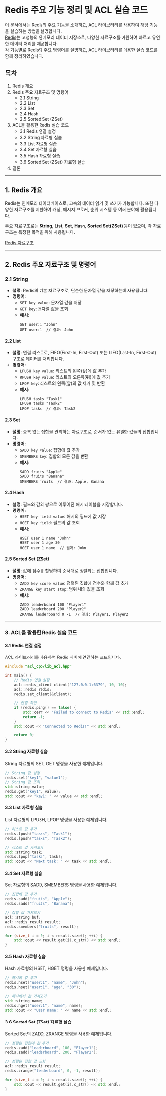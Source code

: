 # Redis 주요 기능 정리 및 ACL 실습 코드

이 문서에서는 Redis의 주요 기능을 소개하고, ACL 라이브러리를 사용하여 해당 기능을 실습하는 방법을 설명합니다. <br>
[Redis](https://redis.io)는 고성능의 인메모리 데이터 저장소로, 다양한 자료구조를 지원하여 빠르고 유연한 데이터 처리를 제공합니다. <br>
각 기능별로 Redis의 주요 명령어를 설명하고, ACL 라이브러리를 이용한 실습 코드를 함께 정리하였습니다. <br>

## 목차
1. Redis 개요
2. Redis 주요 자료구조 및 명령어
   - 2.1 String
   - 2.2 List
   - 2.3 Set
   - 2.4 Hash
   - 2.5 Sorted Set (ZSet)
3. ACL을 활용한 Redis 실습 코드
   - 3.1 Redis 연결 설정
   - 3.2 String 자료형 실습
   - 3.3 List 자료형 실습
   - 3.4 Set 자료형 실습
   - 3.5 Hash 자료형 실습
   - 3.6 Sorted Set (ZSet) 자료형 실습
4. 결론

---

## 1. Redis 개요

Redis는 인메모리 데이터베이스로, 고속의 데이터 읽기 및 쓰기가 가능합니다. 또한 다양한 자료구조를 지원하여 캐싱, 메시지 브로커, 순위 시스템 등 여러 분야에 활용됩니다.

주요 자료구조로는 **String**, **List**, **Set**, **Hash**, **Sorted Set(ZSet)** 등이 있으며, 각 자료구조는 특정한 목적을 위해 사용됩니다.

[Redis 자료구조](https://redis.io/docs/latest/develop/data-types/)

---

## 2. Redis 주요 자료구조 및 명령어

### 2.1 **String**
- **설명**: Redis의 기본 자료구조로, 단순한 문자열 값을 저장하는데 사용됩니다.
- **명령어**:
  - `SET key value`: 문자열 값을 저장
  - `GET key`: 문자열 값을 조회
  - **예시**:
    ```redis
    SET user:1 "John"
    GET user:1  // 결과: John
    ```

#### 2.2 **List**
- **설명**: 연결 리스트로, FIFO(First-In, First-Out) 또는 LIFO(Last-In, First-Out) 구조로 데이터를 처리합니다.
- **명령어**:
  - `LPUSH key value`: 리스트의 왼쪽(앞)에 값 추가
  - `RPUSH key value`: 리스트의 오른쪽(뒤)에 값 추가
  - `LPOP key`: 리스트의 왼쪽(앞)의 값 제거 및 반환
  - **예시**:
    ```redis
    LPUSH tasks "Task1"
    LPUSH tasks "Task2"
    LPOP tasks  // 결과: Task2
    ```

#### 2.3 **Set**
- **설명**: 중복 없는 집합을 관리하는 자료구조로, 순서가 없는 유일한 값들의 집합입니다.
- **명령어**:
  - `SADD key value`: 집합에 값 추가
  - `SMEMBERS key`: 집합의 모든 값을 반환
  - **예시**:
    ```redis
    SADD fruits "Apple"
    SADD fruits "Banana"
    SMEMBERS fruits  // 결과: Apple, Banana
    ```

#### 2.4 **Hash**
- **설명**: 필드와 값의 쌍으로 이루어진 해시 테이블을 저장합니다.
- **명령어**:
  - `HSET key field value`: 해시의 필드에 값 저장
  - `HGET key field`: 필드의 값 조회
  - **예시**:
    ```redis
    HSET user:1 name "John"
    HSET user:1 age 30
    HGET user:1 name  // 결과: John
    ```

#### 2.5 **Sorted Set (ZSet)**
- **설명**: 값에 점수를 할당하여 순서대로 정렬되는 집합입니다.
- **명령어**:
  - `ZADD key score value`: 정렬된 집합에 점수와 함께 값 추가
  - `ZRANGE key start stop`: 범위 내의 값을 조회
  - **예시**:
    ```redis
    ZADD leaderboard 100 "Player1"
    ZADD leaderboard 200 "Player2"
    ZRANGE leaderboard 0 -1  // 결과: Player1, Player2
    ```

---

### 3. ACL을 활용한 Redis 실습 코드

#### 3.1 **Redis 연결 설정**
ACL 라이브러리를 사용하여 Redis 서버에 연결하는 코드입니다.

```cpp
#include "acl_cpp/lib_acl.hpp"

int main() {
    // Redis 연결 설정
    acl::redis_client client("127.0.0.1:6379", 10, 10);
    acl::redis redis;
    redis.set_client(&client);

    // 연결 확인
    if (redis.ping() == false) {
        std::cerr << "Failed to connect to Redis" << std::endl;
        return -1;
    }
    std::cout << "Connected to Redis!" << std::endl;

    return 0;
}
```

#### 3.2 **String 자료형 실습**
String 자료형의 SET, GET 명령을 사용한 예제입니다.

```cpp
// String 값 설정
redis.set("key1", "value1");
// String 값 조회
std::string value;
redis.get("key1", value);
std::cout << "key1: " << value << std::endl;
```

#### 3.3 **List 자료형 실습**
List 자료형의 LPUSH, LPOP 명령을 사용한 예제입니다.

```cpp
// 리스트 값 추가
redis.lpush("tasks", "Task1");
redis.lpush("tasks", "Task2");

// 리스트 값 가져오기
std::string task;
redis.lpop("tasks", task);
std::cout << "Next task: " << task << std::endl;
```

#### 3.4 **Set 자료형 실습**
Set 자료형의 SADD, SMEMBERS 명령을 사용한 예제입니다.

```cpp
// 집합에 값 추가
redis.sadd("fruits", "Apple");
redis.sadd("fruits", "Banana");

// 집합 값 가져오기
acl::string buf;
acl::redis_result result;
redis.smembers("fruits", result);

for (size_t i = 0; i < result.size(); ++i) {
    std::cout << result.get(i).c_str() << std::endl;
}
```

#### 3.5 **Hash 자료형 실습**
Hash 자료형의 HSET, HGET 명령을 사용한 예제입니다.

```cpp
// 해시에 값 추가
redis.hset("user:1", "name", "John");
redis.hset("user:1", "age", "30");

// 해시에서 값 가져오기
std::string name;
redis.hget("user:1", "name", name);
std::cout << "User name: " << name << std::endl;
```

#### 3.6 **Sorted Set (ZSet) 자료형 실습**
Sorted Set의 ZADD, ZRANGE 명령을 사용한 예제입니다.

```cpp
// 정렬된 집합에 값 추가
redis.zadd("leaderboard", 100, "Player1");
redis.zadd("leaderboard", 200, "Player2");

// 정렬된 집합 값 조회
acl::redis_result result;
redis.zrange("leaderboard", 0, -1, result);

for (size_t i = 0; i < result.size(); ++i) {
    std::cout << result.get(i).c_str() << std::endl;
}
```

